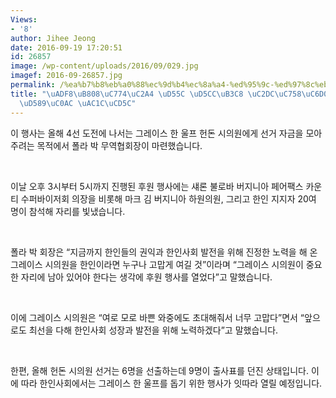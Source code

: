 ```yaml
---
Views:
- '8'
author: Jihee Jeong
date: 2016-09-19 17:20:51
id: 26857
image: /wp-content/uploads/2016/09/029.jpg
imagef: 2016-09-26857.jpg
permalink: /%ea%b7%b8%eb%a0%88%ec%9d%b4%ec%8a%a4-%ed%95%9c-%ed%97%8c%eb%8f%88-%ec%8b%9c%ec%9d%98%ec%9b%90-%ed%9b%84%ec%9b%90%ed%96%89%ec%82%ac-%ea%b0%9c%ec%b5%9c/
title: "\uADF8\uB808\uC774\uC2A4 \uD55C \uD5CC\uB3C8 \uC2DC\uC758\uC6D0 \uD6C4\uC6D0\
  \uD589\uC0AC \uAC1C\uCD5C"
---
```


이 행사는 올해 4선 도전에 나서는 그레이스 한 울프 헌돈 시의원에게 선거 자금을 모아주려는 목적에서 폴라 박 무역협회장이 마련했습니다.

&nbsp;

이날 오후 3시부터 5시까지 진행된 후원 행사에는 섀론 불로바 버지니아 페어팩스 카운티 수퍼바이저회 의장을 비롯해 마크 김 버지니아 하원의원, 그리고 한인 지지자 20여 명이 참석해 자리를 빛냈습니다.

&nbsp;

폴라 박 회장은 “지금까지 한인들의 권익과 한인사회 발전을 위해 진정한 노력을 해 온 그레이스 시의원을 한인이라면 누구나 고맙게 여길 것”이라며 “그레이스 시의원이 중요한 자리에 남아 있어야 한다는 생각에 후원 행사를 열었다”고 말했습니다.

&nbsp;

이에 그레이스 시의원은 “여로 모로 바쁜 와중에도 초대해줘서 너무 고맙다”면서 “앞으로도 최선을 다해 한인사회 성장과 발전을 위해 노력하겠다”고 말했습니다.

&nbsp;

한편, 올해 헌돈 시의원 선거는 6명을 선출하는데 9명이 출사표를 던진 상태입니다. 이에 따라 한인사회에서는 그레이스 한 울프를 돕기 위한 행사가 잇따라 열릴 예정입니다.